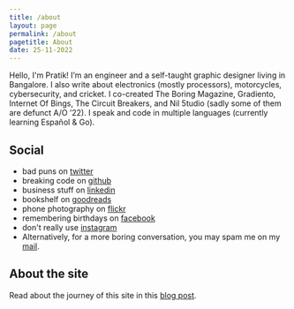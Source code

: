 ```yaml
---
title: /about
layout: page
permalink: /about
pagetitle: About
date: 25-11-2022
---
```


Hello, I'm Pratik! I’m an engineer and a self-taught graphic designer living in Bangalore. I also write about electronics (mostly processors), motorcycles, cybersecurity, and cricket. I co-created The Boring Magazine, Gradiento, Internet Of Bings, The Circuit Breakers, and Nil 5tudio (sadly some of them are defunct A/O ’22). I speak and code in multiple languages (currently learning Español & Go).

## Social

+ bad puns on <a href="https://twitter.com/pratiknilange" target="_blank" class="link">twitter</a>
+ breaking code on <a href="https://github.com/pratiknilange" target="_blank" class="link">github</a>
+ business stuff on <a href="https://linkedin.com/in/npt" target="_blank" class="link">linkedin</a>
+ bookshelf on <a href="https://www.goodreads.com/review/list/120733875?shelf=read" target="_blank" class="link">goodreads</a>
+ phone photography on <a href="https://www.flickr.com/photos/186635911@N03/" target="_blank" class="link">flickr</a>
+ remembering birthdays on <a href="https://facebook.com/pratnil" target="_blank" class="link">facebook</a>
+ don't really use <a href="https://instagram.com/pratiknilange" target="_blank" class="link">instagram</a>
+ Alternatively, for a more boring conversation, you may spam me on my <a href="mailto:contact@pratiknilange.in" class="link">mail</a>.


## About the site

Read about the journey of this site in this [blog post](/2021/12/07/about-the-site).